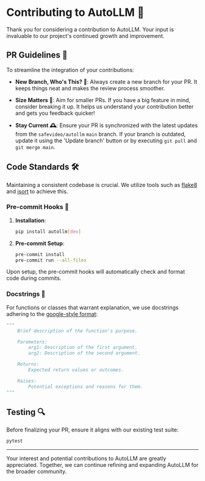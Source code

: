 # Contributing to AutoLLM 🌟

Thank you for considering a contribution to AutoLLM. Your input is invaluable to our project's continued growth and improvement.

## PR Guidelines 📝

To streamline the integration of your contributions:

- **New Branch, Who's This? 🌱**: Always create a new branch for your PR. It keeps things neat and makes the review process smoother.

- **Size Matters 📏**: Aim for smaller PRs. If you have a big feature in mind, consider breaking it up. It helps us understand your contribution better and gets you feedback quicker!

- **Stay Current 🕰️**: Ensure your PR is synchronized with the latest updates from the `safevideo/autollm` `main` branch. If your branch is outdated, update it using the 'Update branch' button or by executing `git pull` and `git merge main`.

## Code Standards 🛠️

Maintaining a consistent codebase is crucial. We utilize tools such as [flake8](https://flake8.pycqa.org/en/latest/) and [isort](https://pycqa.github.io/isort/) to achieve this.

### Pre-commit Hooks 🔗

1. **Installation**:

   ```bash
   pip install autollm[dev]
   ```

1. **Pre-commit Setup**:

   ```bash
   pre-commit install
   pre-commit run --all-files
   ```

Upon setup, the pre-commit hooks will automatically check and format code during commits.

### Docstrings 📜

For functions or classes that warrant explanation, we use docstrings adhering to the [google-style format](https://google.github.io/styleguide/pyguide.html#38-comments-and-docstrings):

```python
"""
    Brief description of the function's purpose.

    Parameters:
        arg1: Description of the first argument.
        arg2: Description of the second argument.

    Returns:
        Expected return values or outcomes.

    Raises:
        Potential exceptions and reasons for them.
"""
```

## Testing 🔍

Before finalizing your PR, ensure it aligns with our existing test suite:

```bash
pytest
```

______________________________________________________________________

Your interest and potential contributions to AutoLLM are greatly appreciated. Together, we can continue refining and expanding AutoLLM for the broader community.
